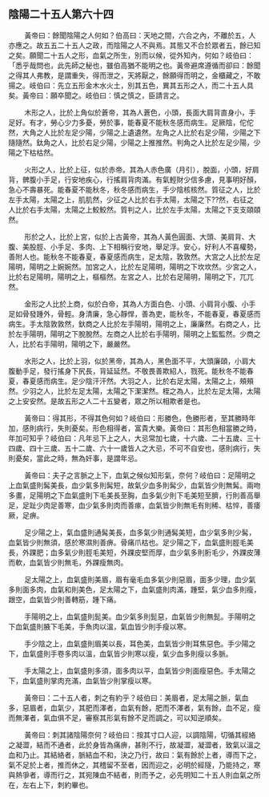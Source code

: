 ## 陰陽二十五人第六十四

<p>&emsp;&emsp;
黃帝曰：餘聞陰陽之人何如？伯高曰：天地之間，六合之內，不離於五，人亦應之。故五五二十五人之政，而陰陽之人不與焉。其態又不合於眾者五，餘已知之矣。願聞二十五人之形，血氣之所生，別而以候，從外知內，何如？岐伯曰：「悉乎哉問也，此先師之秘也，雖伯高猶不能明之也。黃帝避席遵循而卻曰：餘聞之得其人弗教，是謂重失，得而泄之，天將厭之，餘願得而明之，金櫃藏之，不敢揚之。岐伯曰：先立五形金木水火土，別其五色，異其五形之人，而二十五人具矣。黃帝曰：願卒聞之。岐伯曰：慎之慎之，臣請言之。
</p>
<p>&emsp;&emsp;
木形之人，比於上角似於蒼帝，其為人蒼色，小頭，長面大肩背直身小，手足好。有才，勞心少力多憂，勞於事，能春夏不能秋冬感而病生。足厥陰，佗佗然，大角之人比於左足少陽，少陽之上遺遺然。左角之人比於右足少陽，少陽之下隨隨然。鈦角之人，比於右足少陽，少陽之上推推然。判角之人比於左足少陽，少陽之下枯枯然。
</p>
<p>&emsp;&emsp;
火形之人，比於上征，似於赤帝。其為人赤色廣（月引），脫面，小頭，好肩背，髀腹小手足，行安地疾心，行搖肩背肉滿。有氣輕財少信多慮，見事明好顏，急心不壽暴死。能春夏不能秋冬，秋冬感而病生，手少陰核核然。質征之人，比於左手太陽，太陽之上，肌肌然，少征之人比於右手太陽，太陽之下??然，右征之人比於右手太陽，太陽之上鮫鮫然。質判之人，比於左手太陽，太陽之下支支頤頤然。
</p>
<p>&emsp;&emsp;
形於之人，比於上宮，似於上古黃帝，其為人黃色圓面、大頭、美肩背、大腹、美股脛、小手足、多肉、上下相稱行安地，舉足浮。安心，好利人不喜權勢，善附人也。能秋冬不能春夏，春夏感而病生，足太陰，敦敦然。大宮之人比於左足陽明，陽明之上婉婉然。加宮之人，比於左足陽明，陽明之下坎坎然。少宮之人，比於右足陽明，陽明之上，樞樞然。左宮之人，比於右足陽明，陽明之下，兀兀然。
</p>
<p>&emsp;&emsp;
金形之人比於上商，似於白帝，其為人方面白色、小頭、小肩背小腹、小手足如骨發踵外，骨輕。身清廉，急心靜悍，善為吏，能秋冬，不能春夏，春夏感而病生。手太陰敦敦然，釱商之人比於左手陽明，陽明之上，廉廉然。右商之人，比於左手陽明，陽明之下脫脫然。左商之人比於右手陽明，陽明之上監監然。少商之人，比於右手陽明，陽明之下，嚴嚴然。
</p>
<p>&emsp;&emsp;
水形之人，比於上羽，似於黑帝，其為人，黑色面不平，大頭廉頤，小肩大腹動手足，發行搖身下尻長，背延延然。不敬畏善欺紹人，戮死。能秋冬不能春夏，春夏感而病生。足少陰汗汗然。大羽之人，比於右足太陽，太陽之上，頰頰然。少羽之人，比於左足太陽，太陽之下潔潔然。桎之為人，比於左足太陽，太陽之上安安然。是故五形之人二十五變者，眾之所以相欺者是也。
</p>
<p>&emsp;&emsp;
黃帝曰：得其形，不得其色何如？岐伯曰：形勝色，色勝形者，至其勝時年加，感則病行，失則憂矣。形色相得者，富貴大樂。黃帝曰：其形色相當勝之時，年加可知乎？岐伯曰：凡年忌下上之人，大忌常加七歲，十六歲、二十五歲、三十四歲、四十三歲、五十二歲、六十一歲皆人之大忌，不可不自安也，感則病行，失則憂矣，當此之時，無為奸事，是謂年忌。
</p>
<p>&emsp;&emsp;
黃帝曰：夫子之言脈之上下，血氣之候似知形氣，奈何？岐伯曰：足陽明之上血氣盛則髯美長，血少氣多則髯短，故氣少血多則髯少，血氣皆少則無髯。兩吻多畫，足陽明之下血氣盛則下毛美長至胸，血多氣少則下毛美短至臍，行則善高舉足，足趾少肉足善寒，血少氣多則肉而善瘃，血氣皆少則無毛有則稀、枯悴，善痿厥，足痹。
</p>
<p>&emsp;&emsp;
足少陽之上，氣血盛則通髯美長，血多氣少則通髯美短，血少氣多則少髯，血氣皆少則無須，感於寒濕則善痹。骨痛爪枯也。足少陽之下，血氣盛則脛毛美長，外踝肥；血多氣少則脛毛美短，外踝皮堅而厚，血少氣多則胻毛少，外踝皮薄而軟，血氣皆少則無毛，外踝瘦無肉。
</p>
<p>&emsp;&emsp;
足太陽之上，血氣盛則美眉，眉有毫毛血多氣少則惡眉，面多少理，血少氣多則面多肉，血氣和則美色，足太陽之下，血氣盛則肉滿，踵堅，氣少血多則瘦，跟空，血氣皆少則善轉筋，踵下痛。
</p>
<p>&emsp;&emsp;
手陽明之上，血氣盛則髭美。血少氣多則髭惡，血氣皆少則無髭。手陽明之下血氣盛則腋下毛美，手魚肉以溫，氣血皆少則手瘦以寒。
</p>
<p>&emsp;&emsp;
手少陰之上，血氣盛則眉美以長，耳色美，血氣皆少則耳焦惡色。手少陽之下，血氣盛則手卷多肉以溫，血氣皆少則寒以瘦，氣少血多則瘦以多脈。
</p>
<p>&emsp;&emsp;
手太陽之上，血氣盛則多須，面多肉以平，血氣皆少則面瘦惡色。手太陽之下，血氣盛則掌肉充滿，血氣皆少則掌瘦以寒。
</p>
<p>&emsp;&emsp;
黃帝曰：二十五人者，刺之有約乎？岐伯曰：美眉者，足太陽之脈，氣血多，惡眉者，血氣少，其肥而澤者，血氣有餘，肥而不澤者，氣有餘，血不足，瘦而無澤者，氣血俱不足，審察其形氣有餘不足而調之，可以知逆順矣。
</p>
<p>&emsp;&emsp;
黃帝曰：刺其諸陰陽奈何？岐伯曰：按其寸口人迎，以調陰陽，切循其經絡之凝澀，結而不通者，此於身皆為痛痹，甚則不行，故凝澀，凝澀者，致氣以溫之血和乃止。其結絡者，脈結血不和，決之乃行，故曰：氣有餘於上者，導而下之，氣不足於上者，推而休之，其稽留不至者，因而迎之，必明於經隧，乃能持之，寒與熱爭者，導而行之，其宛陳血不結者，則而予之，必先明知二十五人則血氣之所在，左右上下，刺約畢也。
</p>